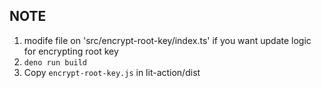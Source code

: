 ## NOTE

1. modife file on 'src/encrypt-root-key/index.ts' if you want update logic for encrypting root key
2. `deno run build`
3. Copy `encrypt-root-key.js` in lit-action/dist